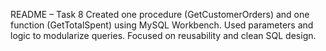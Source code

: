 README – Task 8
Created one procedure (GetCustomerOrders) and one function (GetTotalSpent) using MySQL Workbench. Used parameters and logic to modularize queries. Focused on reusability and clean SQL design.
